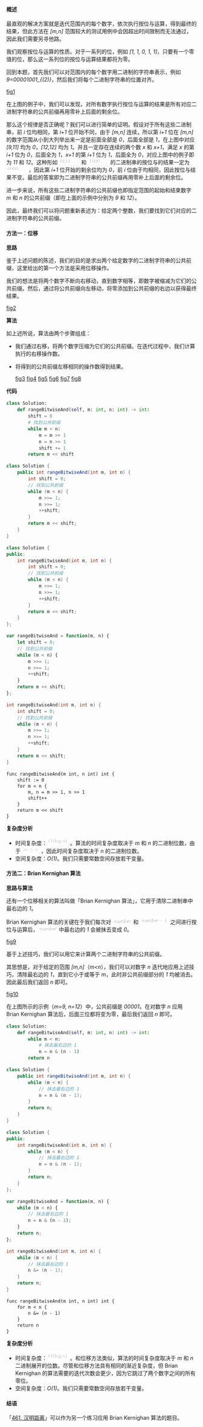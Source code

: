 #### 概述

最直观的解决方案就是迭代范围内的每个数字，依次执行按位与运算，得到最终的结果，但此方法在 *[m,n]* 范围较大的测试用例中会因超出时间限制而无法通过，因此我们需要另寻他路。

我们观察按位与运算的性质。对于一系列的位，例如 *[1, 1, 0, 1, 1]*，只要有一个零值的位，那么这一系列位的按位与运算结果都将为零。

回到本题，首先我们可以对范围内的每个数字用二进制的字符串表示，例如 *9=00001001_{(2)}*，然后我们将每个二进制字符串的位置对齐。

 [fig1](https://assets.leetcode-cn.com/solution-static/201/1.png)

在上图的例子中，我们可以发现，对所有数字执行按位与运算的结果是所有对应二进制字符串的公共前缀再用零补上后面的剩余位。

那么这个规律是否正确呢？我们可以进行简单的证明。假设对于所有这些二进制串，前 *i* 位均相同，第 *i+1* 位开始不同，由于 *[m,n]* 连续，所以第 *i+1* 位在 *[m,n]* 的数字范围从小到大列举出来一定是前面全部是 *0*，后面全部是 *1*，在上图中对应 *[9,11]* 均为 *0*，*[12,12]* 均为 *1*。并且一定存在连续的两个数 *x* 和 *x+1*，满足 *x* 的第 *i+1* 位为 *0*，后面全为 *1*，*x+1* 的第 *i+1* 位为 *1*，后面全为 *0*，对应上图中的例子即为 *11* 和 *12*。这种形如 ![0111\ldots ](./p__0111_ldots_.png)  和 ![1000\ldots ](./p__1000_ldots_.png)  的二进制串的按位与的结果一定为 ![0000\ldots ](./p__0000_ldots_.png) ，因此第 *i+1* 位开始的剩余位均为 *0*，前 *i* 位由于均相同，因此按位与结果不变。最后的答案即为二进制字符串的公共前缀再用零补上后面的剩余位。

进一步来说，所有这些二进制字符串的公共前缀也即指定范围的起始和结束数字 *m* 和 *n* 的公共前缀（即在上面的示例中分别为 *9* 和 *12*）。

因此，最终我们可以将问题重新表述为：给定两个整数，我们要找到它们对应的二进制字符串的公共前缀。

#### 方法一：位移

**思路**

鉴于上述问题的陈述，我们的目的是求出两个给定数字的二进制字符串的公共前缀，这里给出的第一个方法是采用位移操作。

我们的想法是将两个数字不断向右移动，直到数字相等，即数字被缩减为它们的公共前缀。然后，通过将公共前缀向左移动，将零添加到公共前缀的右边以获得最终结果。

 [fig2](https://assets.leetcode-cn.com/solution-static/201/2.png)

**算法**

如上述所说，算法由两个步骤组成：
- 我们通过右移，将两个数字压缩为它们的公共前缀。在迭代过程中，我们计算执行的右移操作数。
- 将得到的公共前缀左移相同的操作数得到结果。

  [fig3](https://assets.leetcode-cn.com/solution-static/201/3.png)  [fig4](https://assets.leetcode-cn.com/solution-static/201/4.png)  [fig5](https://assets.leetcode-cn.com/solution-static/201/5.png)  [fig6](https://assets.leetcode-cn.com/solution-static/201/6.png)  [fig7](https://assets.leetcode-cn.com/solution-static/201/7.png)  [fig8](https://assets.leetcode-cn.com/solution-static/201/8.png) 

**代码**

```python [sol1-Python3]
class Solution:
    def rangeBitwiseAnd(self, m: int, n: int) -> int:
        shift = 0   
        # 找到公共前缀
        while m < n:
            m = m >> 1
            n = n >> 1
            shift += 1
        return m << shift
```

```java [sol1-Java]
class Solution {
    public int rangeBitwiseAnd(int m, int n) {
        int shift = 0;
        // 找到公共前缀
        while (m < n) {
            m >>= 1;
            n >>= 1;
            ++shift;
        }
        return m << shift;
    }
}
```

```C++ [sol1-C++]
class Solution {
public:
    int rangeBitwiseAnd(int m, int n) {
        int shift = 0;
        // 找到公共前缀
        while (m < n) {
            m >>= 1;
            n >>= 1;
            ++shift;
        }
        return m << shift;
    }
};
```

```JavaScript [sol1-JavaScript]
var rangeBitwiseAnd = function(m, n) {
    let shift = 0;
    // 找到公共前缀
    while (m < n) {
        m >>= 1;
        n >>= 1;
        ++shift;
    }
    return m << shift;
};
```

```C [sol1-C]
int rangeBitwiseAnd(int m, int n) {
    int shift = 0;
    // 找到公共前缀
    while (m < n) {
        m >>= 1;
        n >>= 1;
        ++shift;
    }
    return m << shift;
}
```

```golang [sol1-Golang]
func rangeBitwiseAnd(m int, n int) int {
    shift := 0
    for m < n {
        m, n = m >> 1, n >> 1
        shift++
    }
    return m << shift
}
```

**复杂度分析**

* 时间复杂度：![O(\logn) ](./p__O_log_n__.png) 。算法的时间复杂度取决于 *m* 和 *n* 的二进制位数，由于 ![m\len ](./p__m_le_n_.png) ，因此时间复杂度取决于 *n* 的二进制位数。
* 空间复杂度：*O(1)*。我们只需要常数空间存放若干变量。

#### 方法二：Brian Kernighan 算法

**思路与算法**

还有一个位移相关的算法叫做「Brian Kernighan 算法」，它用于清除二进制串中最右边的 *1*。

Brian Kernighan 算法的关键在于我们每次对 ![\textit{number} ](./p__textit{number}_.png)  和 ![\textit{number}-1 ](./p__textit{number}-1_.png)  之间进行按位与运算后，![\textit{number} ](./p__textit{number}_.png)  中最右边的 *1* 会被抹去变成 *0*。

 [fig9](https://assets.leetcode-cn.com/solution-static/201/9.png)

基于上述技巧，我们可以用它来计算两个二进制字符串的公共前缀。

其思想是，对于给定的范围 *[m,n]*（*m<n*），我们可以对数字 *n* 迭代地应用上述技巧，清除最右边的 *1*，直到它小于或等于 *m*，此时非公共前缀部分的 *1* 均被消去。因此最后我们返回 *n* 即可。

 [fig10](https://assets.leetcode-cn.com/solution-static/201/10.png)

在上图所示的示例（*m=9, n=12*）中，公共前缀是 *00001*。在对数字 *n* 应用 Brian Kernighan 算法后，后面三位都将变为零，最后我们返回 *n* 即可。

```python [sol2-Python3]
class Solution:
    def rangeBitwiseAnd(self, m: int, n: int) -> int:
        while m < n:
            # 抹去最右边的 1
            n = n & (n - 1)
        return n
```

```java [sol2-Java]
class Solution {
    public int rangeBitwiseAnd(int m, int n) {
        while (m < n) {
            // 抹去最右边的 1
            n = n & (n - 1);
        }
        return n;
    }
}
```

```C++ [sol2-C++]
class Solution {
public:
    int rangeBitwiseAnd(int m, int n) {
        while (m < n) {
            // 抹去最右边的 1
            n = n & (n - 1);
        }
        return n;
    }
};
```

```JavaScript [sol2-JavaScript]
var rangeBitwiseAnd = function(m, n) {
    while (m < n) {
        // 抹去最右边的 1
        n = n & (n - 1);
    }
    return n;
};
```

```C [sol2-C]
int rangeBitwiseAnd(int m, int n) {
    while (m < n) {
        // 抹去最右边的 1
        n &= (n - 1);
    }
    return n;
}
```

```golang [sol2-Golang]
func rangeBitwiseAnd(m int, n int) int {
    for m < n {
        n &= (n - 1)
    }
    return n
}
```

**复杂度分析**

* 时间复杂度：![O(\logn) ](./p__O_log_n__.png) 。和位移方法类似，算法的时间复杂度取决于 *m* 和 *n* 二进制展开的位数。尽管和位移方法具有相同的渐近复杂度，但 Brian Kernighan 的算法需要的迭代次数会更少，因为它跳过了两个数字之间的所有零位。
* 空间复杂度：*O(1)*。我们只需要常数空间存放若干变量。

#### 结语

「[461. 汉明距离](https://leetcode-cn.com/problems/hamming-distance)」可以作为另一个练习应用 Brian Kernighan 算法的题目。